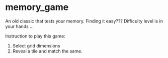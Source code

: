# memory_game
An old classic that tests your memory. Finding it easy??? Difficulty level is in your hands ...

Instruction to play this game:
1.	Select grid dimensions
2.	Reveal a tile and match the same.